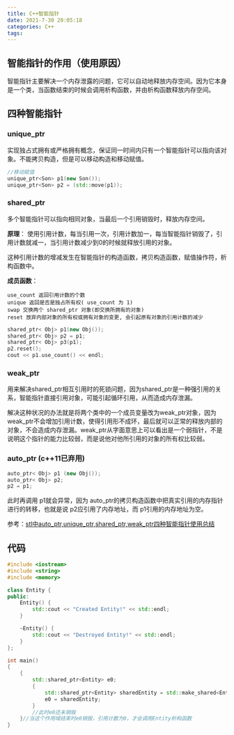 ```yaml
---
title: C++智能指针
date: 2021-7-30 20:05:18
categories: C++
tags:
---
```


## 智能指针的作用（使用原因）

智能指针主要解决一个内存泄露的问题，它可以自动地释放内存空间。因为它本身是一个类，当函数结束的时候会调用析构函数，并由析构函数释放内存空间。

## 四种智能指针

### unique_ptr

实现独占式拥有或严格拥有概念，保证同一时间内只有一个智能指针可以指向该对象。不能拷贝构造，但是可以移动构造和移动赋值。

```c++
//移动赋值
unique_ptr<Son> p1(new Son());
unique_ptr<Son> p2 = (std::move(p1));
```

### shared_ptr 

多个智能指针可以指向相同对象，当最后一个引用销毁时，释放内存空间。

**原理**：
使用引用计数，每当引用一次，引用计数加一，每当智能指针销毁了，引用计数就减一，当引用计数减少到0的时候就释放引用的对象。

这种引用计数的增减发生在智能指针的构造函数，拷贝构造函数，赋值操作符，析构函数中。

**成员函数**：
```
use_count 返回引用计数的个数
unique 返回是否是独占所有权( use_count 为 1)
swap 交换两个 shared_ptr 对象(即交换所拥有的对象)
reset 放弃内部对象的所有权或拥有对象的变更, 会引起原有对象的引用计数的减少
```

```c++
shared_ptr< Obj> p1(new Obj());
shared_ptr< Obj> p2 = p1;
shared_ptr< Obj> p3(p1);
p2.reset();
cout << p1.use_count() << endl;
```

### weak_ptr

用来解决shared_ptr相互引用时的死锁问题，因为shared_ptr是一种强引用的关系，智能指针直接引用对象，可能引起循环引用，从而造成内存泄漏。

解决这种状况的办法就是将两个类中的一个成员变量改为weak_ptr对象，因为weak_ptr不会增加引用计数，使得引用形不成环，最后就可以正常的释放内部的对象，不会造成内存泄漏。weak_ptr从字面意思上可以看出是一个弱指针，不是说明这个指针的能力比较弱，而是说他对他所引用的对象的所有权比较弱。

### auto_ptr (c++11已弃用)
```c++
auto_ptr< Obj> p1 (new Obj());
auto_ptr< Obj> p2;
p2 = p1;
```

此时再调用 p1就会异常，因为 auto_ptr的拷贝构造函数中把真实引用的内存指针进行的转移，也就是说 p2应引用了内存地址，而 p1引用的内存地址为空。

参考：[stl中auto_ptr,unique_ptr,shared_ptr,weak_ptr四种智能指针使用总结](https://blog.csdn.net/zsc_976529378/article/details/52250597)


## 代码

```c++
#include <iostream>
#include <string>
#include <memory>

class Entity {
public: 
    Entity() {
        std::cout << "Created Entity!" << std::endl;
    }

    ~Entity() {
        std::cout << "Destroyed Entity!" << std::endl;
    }
};

int main()
{
    {
        std::shared_ptr<Entity> e0;
        {
            std::shared_ptr<Entity> sharedEntity = std::make_shared<Entity>();
            e0 = sharedEntity;
        }
        //此时e0还未销毁
    }//当这个作用域结束时e0销毁，引用计数为0，才会调用Entity析构函数
}


```